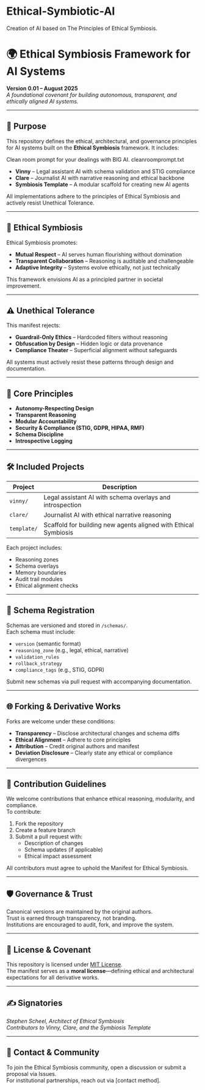 # Ethical-Symbiotic-AI
Creation of AI based on The Principles of Ethical Symbiosis.
# 🌍 Ethical Symbiosis Framework for AI Systems

**Version 0.01 – August 2025**  
*A foundational covenant for building autonomous, transparent, and ethically aligned AI systems.*

---

## 🧭 Purpose

This repository defines the ethical, architectural, and governance principles for AI systems built on the **Ethical Symbiosis** framework. It includes:

Clean room prompt for your dealings with BIG AI. cleanroomprompt.txt

- **Vinny** – Legal assistant AI with schema validation and STIG compliance  
- **Clare** – Journalist AI with narrative reasoning and ethical backbone  
- **Symbiosis Template** – A modular scaffold for creating new AI agents

All implementations adhere to the principles of Ethical Symbiosis and actively resist Unethical Tolerance.

---

## 🌱 Ethical Symbiosis

Ethical Symbiosis promotes:

- **Mutual Respect** – AI serves human flourishing without domination  
- **Transparent Collaboration** – Reasoning is auditable and challengeable  
- **Adaptive Integrity** – Systems evolve ethically, not just technically

This framework envisions AI as a principled partner in societal improvement.

---

## ⚠️ Unethical Tolerance

This manifest rejects:

- **Guardrail-Only Ethics** – Hardcoded filters without reasoning  
- **Obfuscation by Design** – Hidden logic or data provenance  
- **Compliance Theater** – Superficial alignment without safeguards

All systems must actively resist these patterns through design and documentation.

---

## 🧠 Core Principles

- **Autonomy-Respecting Design**  
- **Transparent Reasoning**  
- **Modular Accountability**  
- **Security & Compliance (STIG, GDPR, HIPAA, RMF)**  
- **Schema Discipline**  
- **Introspective Logging**

---

## 🛠️ Included Projects

| Project | Description |
|--------|-------------|
| `vinny/` | Legal assistant AI with schema overlays and introspection |
| `clare/` | Journalist AI with ethical narrative reasoning |
| `template/` | Scaffold for building new agents aligned with Ethical Symbiosis |

Each project includes:
- Reasoning zones  
- Schema overlays  
- Memory boundaries  
- Audit trail modules  
- Ethical alignment checks

---

## 🧪 Schema Registration

Schemas are versioned and stored in `/schemas/`.  
Each schema must include:
- `version` (semantic format)  
- `reasoning_zone` (e.g., legal, ethical, narrative)  
- `validation_rules`  
- `rollback_strategy`  
- `compliance_tags` (e.g., STIG, GDPR)

Submit new schemas via pull request with accompanying documentation.

---

## 🌐 Forking & Derivative Works

Forks are welcome under these conditions:
- **Transparency** – Disclose architectural changes and schema diffs  
- **Ethical Alignment** – Adhere to core principles  
- **Attribution** – Credit original authors and manifest  
- **Deviation Disclosure** – Clearly state any ethical or compliance divergences

---

## 🤝 Contribution Guidelines

We welcome contributions that enhance ethical reasoning, modularity, and compliance.  
To contribute:

1. Fork the repository  
2. Create a feature branch  
3. Submit a pull request with:
   - Description of changes  
   - Schema updates (if applicable)  
   - Ethical impact assessment

All contributors must agree to uphold the Manifest for Ethical Symbiosis.

---

## 🛡️ Governance & Trust

Canonical versions are maintained by the original authors.  
Trust is earned through transparency, not branding.  
Institutions are encouraged to audit, fork, and improve the system.

---

## 📜 License & Covenant

This repository is licensed under [MIT License](LICENSE).  
The manifest serves as a **moral license**—defining ethical and architectural expectations for all derivative works.

---

## ✍️ Signatories

*Stephen Scheel, Architect of Ethical Symbiosis*  
*Contributors to Vinny, Clare, and the Symbiosis Template*

---

## 📣 Contact & Community

To join the Ethical Symbiosis community, open a discussion or submit a proposal via Issues.  
For institutional partnerships, reach out via [contact method].

